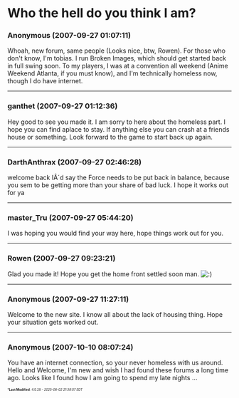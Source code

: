 # Who the hell do you think I am?

### **Anonymous** (2007-09-27 01:07:11)

Whoah, new forum, same people (Looks nice, btw, Rowen).
For those who don't know, I'm tobias. I run Broken Images, which should get started back in full swing soon.
To my players, I was at a convention all weekend (Anime Weekend Atlanta, if you must know), and I'm technically homeless now, though I do have internet.

---

### **ganthet** (2007-09-27 01:12:36)

Hey good to see you made it. I am sorry to here about the homeless part. I hope you can find aplace to stay. If anything else you can crash at a friends house or something. Look forward to the game to start back up again.

---

### **DarthAnthrax** (2007-09-27 02:46:28)

welcome back
IÂ´d say the Force needs to be put back in balance, because you sem to be getting more than your share of bad luck. I hope it works out for ya

---

### **master_Tru** (2007-09-27 05:44:20)

I was hoping you would find your way here, hope things work out for you.

---

### **Rowen** (2007-09-27 09:23:21)

Glad you made it! Hope you get the home front settled soon man. <!-- s:) -->![:)](https://i.ibb.co/8LPNcWCM/icon-e-smile.gif)<!-- s:) -->

---

### **Anonymous** (2007-09-27 11:27:11)

Welcome to the new site. I know all about the lack of housing thing. Hope your situation gets worked out.

---

### **Anonymous** (2007-10-10 08:07:24)

You have an internet connection, so your never homeless with us around.
Hello and Welcome, I'm new and wish I had found these forums a long time ago. Looks like I found how I am going to spend my late nights ...



<span style="font-size: 0.5em;">***Last Modified**: 4.0.28 - *2025-06-02 21:38:07 EDT*</span>